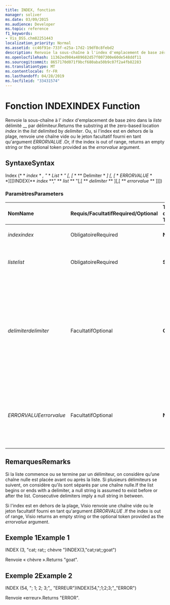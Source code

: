 ```yaml
---
title: INDEX, fonction
manager: soliver
ms.date: 03/09/2015
ms.audience: Developer
ms.topic: reference
f1_keywords:
- Vis_DSS.chm82251443
localization_priority: Normal
ms.assetid: cc46f91e-733f-e25a-17d2-19df8c8febd2
description: Renvoie la sous-chaîne à l'index d'emplacement de base zéro dans la liste délimité par délimiteur. Ou, si l'index est en dehors de la plage, renvoie une chaîne vide ou le jeton facultatif fourni en tant qu'argument ERRORVALUE.
ms.openlocfilehash: 11362ed984a489682d57f007300e60de548ddf11
ms.sourcegitcommit: 8657170d071f9bcf680aba50b9c07f2a4fb82283
ms.translationtype: MT
ms.contentlocale: fr-FR
ms.lasthandoff: 04/28/2019
ms.locfileid: "33431574"
---
```

# <a name="index-function"></a><span data-ttu-id="8cc51-104">Fonction INDEX</span><span class="sxs-lookup"><span data-stu-id="8cc51-104">INDEX Function</span></span>

<span data-ttu-id="8cc51-105">Renvoie la sous-chaîne à l' _index_ d'emplacement de base zéro dans la _liste_ délimité __ par délimiteur.</span><span class="sxs-lookup"><span data-stu-id="8cc51-105">Returns the substring at the zero-based location  _index_ in the  _list_ delimited by  _delimiter_.</span></span> <span data-ttu-id="8cc51-106">Ou, si l'index est en dehors de la plage, renvoie une chaîne vide ou le jeton facultatif fourni en tant qu'argument *ERRORVALUE* .</span><span class="sxs-lookup"><span data-stu-id="8cc51-106">Or, if the index is out of range, returns an empty string or the optional token provided as the  *errorvalue*  argument.</span></span> 
  
## <a name="syntax"></a><span data-ttu-id="8cc51-107">Syntaxe</span><span class="sxs-lookup"><span data-stu-id="8cc51-107">Syntax</span></span>

<span data-ttu-id="8cc51-108">Index (\* \* *index* \* *, "* \* *List* \* *" [, [* \* \*\* Delimiter \* *] [, [* \* *ERRORVALUE* \* \*]]])</span><span class="sxs-lookup"><span data-stu-id="8cc51-108">INDEX(\*\* *index* \*\*," \*\* *list* \*\* "[,[ \*\* *delimiter* \*\* ][,[ \*\* *errorvalue* \*\* ]]])</span></span> 
  
### <a name="parameters"></a><span data-ttu-id="8cc51-109">Paramètres</span><span class="sxs-lookup"><span data-stu-id="8cc51-109">Parameters</span></span>

|<span data-ttu-id="8cc51-110">**Nom**</span><span class="sxs-lookup"><span data-stu-id="8cc51-110">**Name**</span></span>|<span data-ttu-id="8cc51-111">**Requis/Facultatif**</span><span class="sxs-lookup"><span data-stu-id="8cc51-111">**Required/Optional**</span></span>|<span data-ttu-id="8cc51-112">**Type de données**</span><span class="sxs-lookup"><span data-stu-id="8cc51-112">**Data Type**</span></span>|<span data-ttu-id="8cc51-113">**Description**</span><span class="sxs-lookup"><span data-stu-id="8cc51-113">**Description**</span></span>|
|:-----|:-----|:-----|:-----|
| <span data-ttu-id="8cc51-114">_index_</span><span class="sxs-lookup"><span data-stu-id="8cc51-114">_index_</span></span> <br/> |<span data-ttu-id="8cc51-115">Obligatoire</span><span class="sxs-lookup"><span data-stu-id="8cc51-115">Required</span></span>  <br/> |<span data-ttu-id="8cc51-116">**Number**</span><span class="sxs-lookup"><span data-stu-id="8cc51-116">**Number**</span></span> <br/> |<span data-ttu-id="8cc51-117">Emplacement à localiser.</span><span class="sxs-lookup"><span data-stu-id="8cc51-117">The location that you want to find.</span></span>  <br/> |
| <span data-ttu-id="8cc51-118">_liste_</span><span class="sxs-lookup"><span data-stu-id="8cc51-118">_list_</span></span> <br/> |<span data-ttu-id="8cc51-119">Obligatoire</span><span class="sxs-lookup"><span data-stu-id="8cc51-119">Required</span></span>  <br/> |<span data-ttu-id="8cc51-120">**String**</span><span class="sxs-lookup"><span data-stu-id="8cc51-120">**String**</span></span> <br/> |<span data-ttu-id="8cc51-121">Liste dans laquelle effectuer la recherche.</span><span class="sxs-lookup"><span data-stu-id="8cc51-121">The list in which you want to search.</span></span>  <br/> |
| <span data-ttu-id="8cc51-122">_delimiter_</span><span class="sxs-lookup"><span data-stu-id="8cc51-122">_delimiter_</span></span> <br/> |<span data-ttu-id="8cc51-123">Facultatif</span><span class="sxs-lookup"><span data-stu-id="8cc51-123">Optional</span></span>  <br/> |<span data-ttu-id="8cc51-124">**Chaîne**</span><span class="sxs-lookup"><span data-stu-id="8cc51-124">**String**</span></span> <br/> | <span data-ttu-id="8cc51-125">Chaîne à utiliser en tant que délimiteur dans la _liste_.</span><span class="sxs-lookup"><span data-stu-id="8cc51-125">The string to use as a delimiter within  _list_.</span></span> <span data-ttu-id="8cc51-126">Une __ chaîne de délimiteur peut contenir plusieurs caractères et inclure des caractères multioctets.</span><span class="sxs-lookup"><span data-stu-id="8cc51-126">A  _delimiter_ string can be more than one character in length and include multibyte characters.</span></span> <span data-ttu-id="8cc51-127">La valeur par défaut est le point-virgule.</span><span class="sxs-lookup"><span data-stu-id="8cc51-127">The default is a semicolon.</span></span>  <br/> |
| <span data-ttu-id="8cc51-128">_ERRORVALUE_</span><span class="sxs-lookup"><span data-stu-id="8cc51-128">_errorvalue_</span></span> <br/> |<span data-ttu-id="8cc51-129">Facultatif</span><span class="sxs-lookup"><span data-stu-id="8cc51-129">Optional</span></span>  <br/> |<span data-ttu-id="8cc51-130">**Number**</span><span class="sxs-lookup"><span data-stu-id="8cc51-130">**Number**</span></span> <br/> | <span data-ttu-id="8cc51-131">Valeur définie par l’utilisateur renvoyée si l’index est hors des limites admises.</span><span class="sxs-lookup"><span data-stu-id="8cc51-131">A user-specified value to return if the index is out of range.</span></span> <span data-ttu-id="8cc51-132">La valeur par défaut est une chaîne vide.</span><span class="sxs-lookup"><span data-stu-id="8cc51-132">The default is an empty string.</span></span>  <br/> |
   
## <a name="remarks"></a><span data-ttu-id="8cc51-133">Remarques</span><span class="sxs-lookup"><span data-stu-id="8cc51-133">Remarks</span></span>

<span data-ttu-id="8cc51-p105">Si la liste commence ou se termine par un délimiteur, on considère qu’une chaîne nulle est placée avant ou après la liste. Si plusieurs délimiteurs se suivent, on considère qu’ils sont séparés par une chaîne nulle.</span><span class="sxs-lookup"><span data-stu-id="8cc51-p105">If the list begins or ends with a delimiter, a null string is assumed to exist before or after the list. Consecutive delimiters imply a null string in between.</span></span> 
  
<span data-ttu-id="8cc51-136">Si l'index est en dehors de la plage, Visio renvoie une chaîne vide ou le jeton facultatif fourni en tant qu'argument *ERRORVALUE* .</span><span class="sxs-lookup"><span data-stu-id="8cc51-136">If the index is out of range, Visio returns an empty string or the optional token provided as the  *errorvalue*  argument.</span></span> 
  
## <a name="example-1"></a><span data-ttu-id="8cc51-137">Exemple 1</span><span class="sxs-lookup"><span data-stu-id="8cc51-137">Example 1</span></span>

<span data-ttu-id="8cc51-138">INDEX (3, "cat; rat;; chèvre ")</span><span class="sxs-lookup"><span data-stu-id="8cc51-138">INDEX(3,"cat;rat;;goat")</span></span>
  
<span data-ttu-id="8cc51-139">Renvoie « chèvre ».</span><span class="sxs-lookup"><span data-stu-id="8cc51-139">Returns "goat".</span></span>
  
## <a name="example-2"></a><span data-ttu-id="8cc51-140">Exemple 2</span><span class="sxs-lookup"><span data-stu-id="8cc51-140">Example 2</span></span>

<span data-ttu-id="8cc51-141">INDEX (54, "; 1; 2; 3;",, "ERREUR")</span><span class="sxs-lookup"><span data-stu-id="8cc51-141">INDEX(54,";1;2;3;",,"ERROR")</span></span>
  
<span data-ttu-id="8cc51-142">Renvoie «erreur».</span><span class="sxs-lookup"><span data-stu-id="8cc51-142">Returns "ERROR".</span></span>
  


